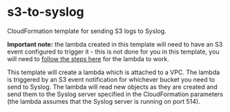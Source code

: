 # s3-to-syslog
CloudFormation template for sending S3 logs to Syslog.

 **Important note:**  the lambda created in this template will need to have an S3 event configured to trigger it - this is not done for you in this template, you will need to [follow the steps here](https://docs.aws.amazon.com/AmazonS3/latest/user-guide/enable-event-notifications.html) for the lambda to work.


This template will create a lambda which is attached to a VPC.  The lambda is triggered by an S3 event notification for whichever bucket you need to send to Syslog.  The lambda will read new objects as they are created and send them to the Syslog server specified in the CloudFormation parameters (the lambda assumes that the Syslog server is running on port 514).


